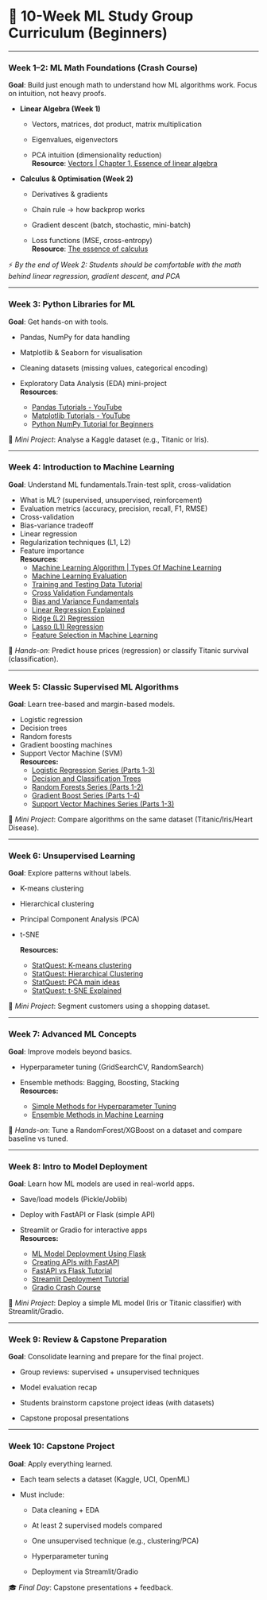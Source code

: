 # **📘 10-Week ML Study Group Curriculum (Beginners)**

---

### **Week 1–2: ML Math Foundations (Crash Course)**

**Goal**: Build just enough math to understand how ML algorithms work. Focus on intuition, not heavy proofs.

* **Linear Algebra (Week 1\)**

  * Vectors, matrices, dot product, matrix multiplication

  * Eigenvalues, eigenvectors

  * PCA intuition (dimensionality reduction)  
    **Resource**: [Vectors | Chapter 1, Essence of linear algebra](https://www.youtube.com/watch?v=fNk_zzaMoSs&list=PLZHQObOWTQDPD3MizzM2xVFitgF8hE_ab)  
* **Calculus & Optimisation (Week 2\)**

  * Derivatives & gradients

  * Chain rule → how backprop works

  * Gradient descent (batch, stochastic, mini-batch)

  * Loss functions (MSE, cross-entropy)  
    **Resource**: [The essence of calculus](https://www.youtube.com/watch?v=WUvTyaaNkzM&list=PLZHQObOWTQDMsr9K-rj53DwVRMYO3t5Yr)	

⚡ *By the end of Week 2: Students should be comfortable with the math behind linear regression, gradient descent, and PCA*

---

### **Week 3: Python Libraries for ML**

**Goal**: Get hands-on with tools.

* Pandas, NumPy for data handling

* Matplotlib & Seaborn for visualisation

* Cleaning datasets (missing values, categorical encoding)

* Exploratory Data Analysis (EDA) mini-project  
  **Resources**:  
  * [Pandas Tutorials \- YouTube](https://www.youtube.com/playlist?list=PL-osiE80TeTsWmV9i9c58mdDCSskIFdDS)  
  * [Matplotlib Tutorials \- YouTube](https://www.youtube.com/playlist?list=PL-osiE80TeTvipOqomVEeZ1HRrcEvtZB_)	   
  * [Python NumPy Tutorial for Beginners](https://www.youtube.com/watch?v=QUT1VHiLmmI&t=13s)

📌 *Mini Project*: Analyse a Kaggle dataset (e.g., Titanic or Iris).

---

### **Week 4: Introduction to Machine Learning**

**Goal**: Understand ML fundamentals.Train-test split, cross-validation

* What is ML? (supervised, unsupervised, reinforcement)  
* Evaluation metrics (accuracy, precision, recall, F1, RMSE)  
* Cross-validation  
* Bias-variance tradeoff  
* Linear regression  
* Regularization techniques (L1, L2)  
* Feature importance  
  **Resources**:  
  * [Machine Learning Algorithm | Types Of Machine Learning](https://youtu.be/C3jKfGrNU6c?si=1FHBCCT631RPAZDU)  
  * [Machine Learning Evaluation](https://youtu.be/txcnZAIyyeg?si=sWF4EUwjJOnW9qNR)  
  * [Training and Testing Data Tutorial](https://youtu.be/fwY9Qv96DJY?si=cyvmfjjABsdLv7Rx)  
  * [Cross Validation Fundamentals](https://youtu.be/fSytzGwwBVw?si=aanggdYQcwePurEg)  
  * [Bias and Variance Fundamentals](https://youtu.be/EuBBz3bI-aA?si=0aPWCe7lOEc9FM-c)  
  * [Linear Regression Explained](https://youtu.be/nk2CQITm_eo?si=MnIosFht6jzEBjLX)  
  * [Ridge (L2) Regression](https://youtu.be/Q81RR3yKn30?si=dPBlTf5nHIEmXMrx)  
  * [Lasso (L1) Regression](https://youtu.be/NGf0voTMlcs?si=eahyNtl4LJVRPNev)  
  * [Feature Selection in Machine Learning](https://youtu.be/7tW29jBceRw?si=jviExRBxeCUwkFDP)

📌 *Hands-on*: Predict house prices (regression) or classify Titanic survival (classification).

---

### **Week 5: Classic Supervised ML Algorithms**

**Goal**: Learn tree-based and margin-based models.

* Logistic regression  
* Decision trees  
* Random forests  
* Gradient boosting machines  
* Support Vector Machine (SVM)  
  **Resources:**  
  * [Logistic Regression Series (Parts 1-3)](https://youtu.be/vN5cNN2-HWE?si=t0bU7M3ia5Zd88zy)  
  * [Decision and Classification Trees](https://youtu.be/_L39rN6gz7Y?si=aJSZ116LUzwoxRpl)  
  * [Random Forests Series (Parts 1-2)](https://youtu.be/J4Wdy0Wc_xQ?si=wN0tmXflpFYyy3uM)  
  * [Gradient Boost Series (Parts 1-4)](https://youtu.be/3CC4N4z3GJc?si=ifDcVz8hkY6WvApM)  
  * [Support Vector Machines Series (Parts 1-3)](https://youtu.be/efR1C6CvhmE?si=pYawu509cwkz9A_R)

📌 *Mini Project*: Compare algorithms on the same dataset (Titanic/Iris/Heart Disease).

---

### **Week 6: Unsupervised Learning**

**Goal**: Explore patterns without labels.

* K-means clustering  
* Hierarchical clustering  
* Principal Component Analysis (PCA)  
* t-SNE

  **Resources:**


  * [StatQuest: K-means clustering](https://youtu.be/4b5d3muPQmA?si=8dl6gM86FYy8SCxo)  
  * [StatQuest: Hierarchical Clustering](https://youtu.be/7xHsRkOdVwo?si=0Ez6OzIOWj-QHBXd)  
  * [StatQuest: PCA main ideas](https://youtu.be/HMOI_lkzW08?si=AyWcTzwdAczbJp2E)  
  * [StatQuest: t-SNE Explained](https://youtu.be/NEaUSP4YerM?si=geTWxaRTe0SpL9Ub)

📌 *Mini Project*: Segment customers using a shopping dataset.

---

### 

### **Week 7: Advanced ML Concepts**

**Goal**: Improve models beyond basics.

* Hyperparameter tuning (GridSearchCV, RandomSearch)

* Ensemble methods: Bagging, Boosting, Stacking  
  **Resources:**  
  * [Simple Methods for Hyperparameter Tuning](https://youtu.be/vnXx7t2pnvQ?si=_jAZh0HDZSwDnUv-)  
  * [Ensemble Methods in Machine Learning](https://youtu.be/sN5ZcJLDMaE?si=wFWfX7Uh_ChzhyVL)

📌 *Hands-on*: Tune a RandomForest/XGBoost on a dataset and compare baseline vs tuned.

---

### **Week 8: Intro to Model Deployment**

**Goal**: Learn how ML models are used in real-world apps.

* Save/load models (Pickle/Joblib)

* Deploy with FastAPI or Flask (simple API)

* Streamlit or Gradio for interactive apps  
  **Resources:**  
  * [ML Model Deployment Using Flask](https://youtu.be/J4-2CEV6X_Y?si=N_SQ7iVlhubxscp0)  
  * [Creating APIs with FastAPI](https://youtu.be/5PgqzVG9SCk?si=ScnVb0vBXbJjFIHx)  
  * [FastAPI vs Flask Tutorial](https://youtu.be/Wr1JjhTt1Xg?si=FKtNtKcTJ0SZSlBf)  
  * [Streamlit Deployment Tutorial](https://youtu.be/DqpIeYdwkzA?si=_-hQHrunGQRGfMAn)  
  * [Gradio Crash Course](https://youtu.be/eE7CamOE-PA?si=VI_p-ep9dDCa7BX5)

📌 *Mini Project*: Deploy a simple ML model (Iris or Titanic classifier) with Streamlit/Gradio.

---

### **Week 9: Review & Capstone Preparation**

**Goal**: Consolidate learning and prepare for the final project.

* Group reviews: supervised \+ unsupervised techniques

* Model evaluation recap

* Students brainstorm capstone project ideas (with datasets)

* Capstone proposal presentations

---

### **Week 10: Capstone Project**

**Goal**: Apply everything learned.

* Each team selects a dataset (Kaggle, UCI, OpenML)

* Must include:

  * Data cleaning \+ EDA

  * At least 2 supervised models compared

  * One unsupervised technique (e.g., clustering/PCA)

  * Hyperparameter tuning

  * Deployment via Streamlit/Gradio

🎓 *Final Day*: Capstone presentations \+ feedback.

